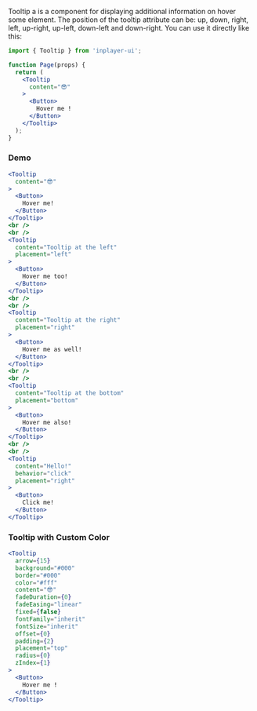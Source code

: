 Tooltip a is a component for displaying additional information on hover some element. The position of the tooltip attribute can be: up, down, right, left, up-right, up-left, down-left and down-right. You can use it directly like this:

```jsx static
import { Tooltip } from 'inplayer-ui';

function Page(props) {
  return (
    <Tooltip
      content="😎"
    >
      <Button>
        Hover me !
      </Button>
    </Tooltip>
  );
}
```

### Demo

```jsx
<Tooltip
  content="😎"
>
  <Button>
    Hover me!
  </Button>
</Tooltip>
<br />
<br />
<Tooltip
  content="Tooltip at the left"
  placement="left"
>
  <Button>
    Hover me too!
  </Button>
</Tooltip>
<br />
<br />
<Tooltip
  content="Tooltip at the right"
  placement="right"
>
  <Button>
    Hover me as well!
  </Button>
</Tooltip>
<br />
<br />
<Tooltip
  content="Tooltip at the bottom"
  placement="bottom"
>
  <Button>
    Hover me also!
  </Button>
</Tooltip>
<br />
<br />
<Tooltip
  content="Hello!"
  behavior="click"
  placement="right"
>
  <Button>
    Click me!
  </Button>
</Tooltip>
```

### Tooltip with Custom Color

```jsx
<Tooltip
  arrow={15}
  background="#000"
  border="#000"
  color="#fff"
  content="😎"
  fadeDuration={0}
  fadeEasing="linear"
  fixed={false}
  fontFamily="inherit"
  fontSize="inherit"
  offset={0}
  padding={2}
  placement="top"
  radius={0}
  zIndex={1}
>
  <Button>
    Hover me !
  </Button>
</Tooltip>
```
